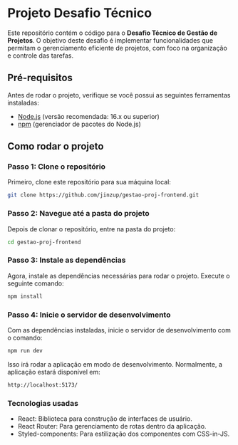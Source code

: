 # Projeto Desafio Técnico

Este repositório contém o código para o **Desafio Técnico de Gestão de Projetos**. O objetivo deste desafio é implementar funcionalidades que permitam o gerenciamento eficiente de projetos, com foco na organização e controle das tarefas.

## Pré-requisitos

Antes de rodar o projeto, verifique se você possui as seguintes ferramentas instaladas:

- [Node.js](https://nodejs.org/) (versão recomendada: 16.x ou superior)
- [npm](https://www.npmjs.com/) (gerenciador de pacotes do Node.js)

## Como rodar o projeto

### Passo 1: Clone o repositório

Primeiro, clone este repositório para sua máquina local:

```bash
git clone https://github.com/jinzup/gestao-proj-frontend.git
```


### Passo 2: Navegue até a pasta do projeto

Depois de clonar o repositório, entre na pasta do projeto:

```bash
cd gestao-proj-frontend
```

### Passo 3: Instale as dependências

Agora, instale as dependências necessárias para rodar o projeto. Execute o seguinte comando:

```bash
npm install
```

### Passo 4: Inicie o servidor de desenvolvimento

Com as dependências instaladas, inicie o servidor de desenvolvimento com o comando:

```bash
npm run dev
```

Isso irá rodar a aplicação em modo de desenvolvimento. Normalmente, a aplicação estará disponível em:

```bash
http://localhost:5173/
```

### Tecnologias usadas

- React: Biblioteca para construção de interfaces de usuário.
- React Router: Para gerenciamento de rotas dentro da aplicação.
- Styled-components: Para estilização dos componentes com CSS-in-JS.